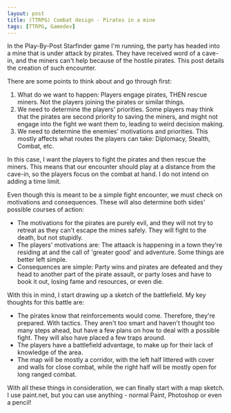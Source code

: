 ```yaml
---
layout: post
title: (TTRPG) Combat design - Pirates in a mine
tags: [TTRPG, Gamedev]
---
```


<p>In the Play-By-Post Starfinder game I'm running, the party has headed into a mine that is under attack by pirates. They have received word of a cave-in, and the miners can't help because of the hostile pirates. This post details the creation of such encounter.</p>

<label>There are some points to think about and go through first:</label>
<ol>
  <li>What do we want to happen: Players engage pirates, THEN rescue miners. Not the players joining the pirates or similar things.</li>
  <li>We need to determine the players' priorities. Some players may think that the pirates are second priority to saving the miners, and might not engage into the fight we want them to, leading to weird decision making.</li>
  <li>We need to determine the enemies' motivations and priorities. This mostly affects what routes the players can take: Diplomacy, Stealth, Combat, etc.</li>
</ol> 

<p>In this case, I want the players to fight the pirates and then rescue the miners. This means that our encounter should play at a distance from the cave-in, so the players focus on the combat at hand. I do not intend on adding a time limit.</p>

<p>Even though this is meant to be a simple fight encounter, we must check on motivations and consequences. These will also determine both sides' possible courses of action:</p>
<ul>
  <li>The motivations for the pirates are purely evil, and they will not try to retreat as they can't escape the mines safely. They will fight to the death, but not stupidly.</li>
  <li>The players' motivations are: The attaack is happening in a town they're residing at and the call of 'greater good' and adventure. Some things are better left simple.</li>
  <li>Consequences are simple: Party wins and pirates are defeated and they head to another part of the pirate assault, or party loses and have to book it out, losing fame and resources, or even die.</li>
</ul>

<p>With this in mind, I start drawing up a sketch of the battlefield. My key thoughts for this battle are:</p>
<ul>
  <li>The pirates know that reinforcements would come. Therefore, they're prepared. With tactics. They aren't too smart and haven't thought too many steps ahead, but have a few plans on how to deal with a possible fight. They will also have placed a few traps around.</li>
  <li>The players have a battlefield advantage, to make up for their lack of knowledge of the area.</li>
  <li>The map will be mostly a corridor, with the left half littered with cover and walls for close combat, while the right half will be mostly open for long ranged combat.</li>
</ul>
<p>With all these things in consideration, we can finally start with a map sketch. I use paint.net, but you can use anything - normal Paint, Photoshop or even a pencil!</p>




